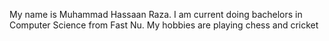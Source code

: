 My name is Muhammad Hassaan Raza. I am current doing bachelors in Computer Science from Fast Nu. My hobbies are playing chess and cricket
